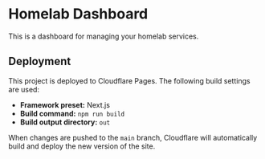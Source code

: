 # Homelab Dashboard

This is a dashboard for managing your homelab services.

## Deployment

This project is deployed to Cloudflare Pages. The following build settings are used:

*   **Framework preset:** Next.js
*   **Build command:** `npm run build`
*   **Build output directory:** `out`

When changes are pushed to the `main` branch, Cloudflare will automatically build and deploy the new version of the site.
